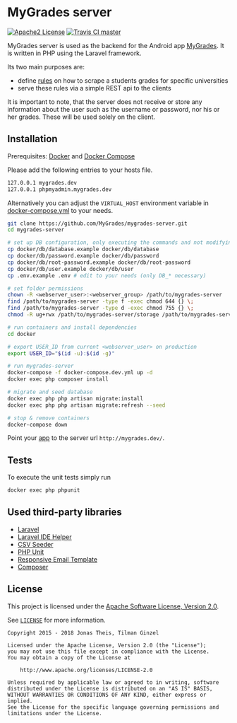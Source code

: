 # MyGrades server
[![Apache2 License](https://img.shields.io/badge/license-APACHE2-blue.svg?style=flat-square)](/LICENSE)
[![Travis CI master](https://img.shields.io/travis/MyGrades/mygrades-server/master.svg?style=flat-square)](https://travis-ci.org/MyGrades/mygrades-server/builds)

MyGrades server is used as the backend for the Android app [MyGrades](https://github.com/MyGrades/mygrades-app). It is written in PHP using the Laravel framework.

Its two main purposes are:
* define [rules](https://github.com/MyGrades/mygrades-server/tree/master/database/seeds/universities) on how to scrape a students grades for specific universities
* serve these rules via a simple REST api to the clients

It is important to note, that the server does not receive or store any information about the user such as the username or password, nor his or her grades. These will be used solely on the client.

## Installation

Prerequisites: [Docker](https://www.docker.com/) and [Docker Compose](https://docs.docker.com/compose/)

Please add the following entries to your hosts file.
```bash
127.0.0.1 mygrades.dev
127.0.0.1 phpmyadmin.mygrades.dev
```

Alternatively you can adjust the `VIRTUAL_HOST` environment variable in [docker-compose.yml](docker-compose.yml) to your needs.

```bash
git clone https://github.com/MyGrades/mygrades-server.git
cd mygrades-server

# set up DB configuration, only executing the commands and not modifying the files works out of the box ;)
cp docker/db/database.example docker/db/database
cp docker/db/password.example docker/db/password
cp docker/db/root-password.example docker/db/root-password
cp docker/db/user.example docker/db/user
cp .env.example .env # edit to your needs (only DB_* necessary)

# set folder permissions
chown -R <webserver_user>:<webserver_group> /path/to/mygrades-server
find /path/to/mygrades-server -type f -exec chmod 644 {} \;
find /path/to/mygrades-server -type d -exec chmod 755 {} \;
chmod -R ug+rwx /path/to/mygrades-server/storage /path/to/mygrades-server/bootstrap/cache

# run containers and install dependencies
cd docker

# export USER_ID from current <webserver_user> on production
export USER_ID="$(id -u):$(id -g)"

# run mygrades-server
docker-compose -f docker-compose.dev.yml up -d
docker exec php composer install

# migrate and seed database
docker exec php php artisan migrate:install
docker exec php php artisan migrate:refresh --seed

# stop & remove containers
docker-compose down
```

Point your [app](https://github.com/MyGrades/mygrades-app) to the server url `http://mygrades.dev/`.

## Tests
To execute the unit tests simply run
```bash
docker exec php phpunit
```

## Used third-party libraries
* [Laravel](https://github.com/laravel/laravel)
* [Laravel IDE Helper](https://github.com/barryvdh/laravel-ide-helper)
* [CSV Seeder](https://github.com/Flynsarmy/laravel-csv-seeder)
* [PHP Unit](https://github.com/sebastianbergmann/phpunit)
* [Responsive Email Template](https://github.com/leemunroe/responsive-html-email-template)
* [Composer](https://github.com/composer/composer)

## License

This project is licensed under the [Apache Software License, Version 2.0](http://www.apache.org/licenses/LICENSE-2.0).

See [`LICENSE`](LICENSE) for more information.

    Copyright 2015 - 2018 Jonas Theis, Tilman Ginzel

    Licensed under the Apache License, Version 2.0 (the "License");
    you may not use this file except in compliance with the License.
    You may obtain a copy of the License at

        http://www.apache.org/licenses/LICENSE-2.0

    Unless required by applicable law or agreed to in writing, software
    distributed under the License is distributed on an "AS IS" BASIS,
    WITHOUT WARRANTIES OR CONDITIONS OF ANY KIND, either express or implied.
    See the License for the specific language governing permissions and
    limitations under the License.
